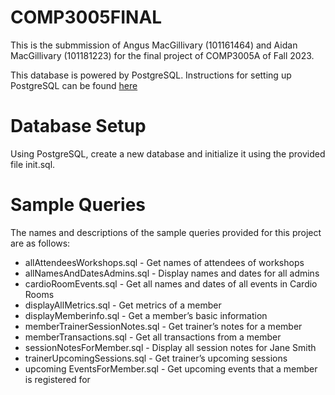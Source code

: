 # COMP3005FINAL

This is the submmission of Angus MacGillivary (101161464) and Aidan MacGillivary (101181223) for the final project of COMP3005A of Fall 2023.

This database is powered by PostgreSQL.  Instructions for setting up PostgreSQL can be found [here](https://www.postgresqltutorial.com/) 

# Database Setup

Using PostgreSQL, create a new database and initialize it using the provided file init.sql.

# Sample Queries

The names and descriptions of the sample queries provided for this project are as follows:

- allAttendeesWorkshops.sql - Get names of attendees of workshops
- allNamesAndDatesAdmins.sql - Display names and dates for all admins
- cardioRoomEvents.sql - Get all names and dates of all events in Cardio Rooms
- displayAllMetrics.sql - Get metrics of a member
- displayMemberinfo.sql - Get a member’s basic information
- memberTrainerSessionNotes.sql - Get trainer’s notes for a member 
- memberTransactions.sql - Get all transactions from a member
- sessionNotesForMember.sql - Display all session notes for Jane Smith
- trainerUpcomingSessions.sql - Get trainer’s upcoming sessions
- upcoming EventsForMember.sql - Get upcoming events that a member is registered for
